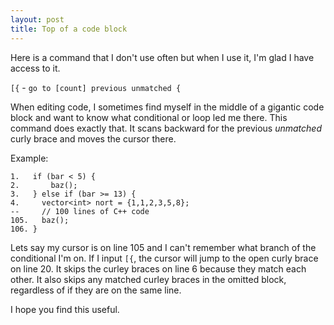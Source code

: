 ```yaml
---
layout: post
title: Top of a code block
---
```


Here is a command that I don't use often but when I use it, I'm glad I have 
access to it.

`[{` - `go to [count] previous unmatched {`

When editing code, I sometimes find myself in the middle of a gigantic code
block and want to know what conditional or loop led me there. This command 
does exactly that. It scans backward for the previous *unmatched* curly brace 
and moves the cursor there.

Example:

```
1.   if (bar < 5) {
2.       baz();
3.   } else if (bar >= 13) {
4.     vector<int> nort = {1,1,2,3,5,8};
--     // 100 lines of C++ code
105.   baz();
106. }
```

Lets say my cursor is on line 105 and I can't remember what branch of the 
conditional I'm on. If I input `[{`, the cursor will jump to the open curly brace
on line 20.  It skips the curley braces on line 6 because they match each other. 
It also skips any matched curley braces in the omitted block, regardless of if 
they are on the same line.

I hope you find this useful.
